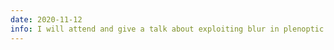```yaml
---
date: 2020-11-12
info: I will attend and give a talk about exploiting blur in plenoptic cameras at the GdR ISIS meeting on <i>"Capteurs visuels émergents&#58; vision plénoptique"</i> online! - <i class="fas fa-file-pdf"></i><a href="/files/slides-gdr-isis.pdf"> Slides</a>
---
```

